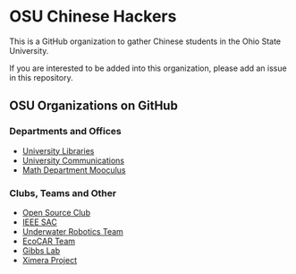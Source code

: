 OSU Chinese Hackers
===

This is a GitHub organization to gather Chinese students in the Ohio State University.

If you are interested to be added into this organization, please add an issue in this repository.

OSU Organizations on GitHub
---

### Departments and Offices

* [University Libraries](https://github.com/osulibraries)
* [University Communications](https://github.com/osucomm)
* [Math Department Mooculus](https://github.com/mooculus)

### Clubs, Teams and Other

* [Open Source Club](https://github.com/OSUOSC)
* [IEEE SAC](https://github.com/IEEE-OSU)
* [Underwater Robotics Team](https://github.com/osu-uwrt)
* [EcoCAR Team](https://github.com/OSUEcoCAR)
* [Gibbs Lab](https://github.com/OSUGibbsLab)
* [Ximera Project](https://github.com/XimeraProject)
